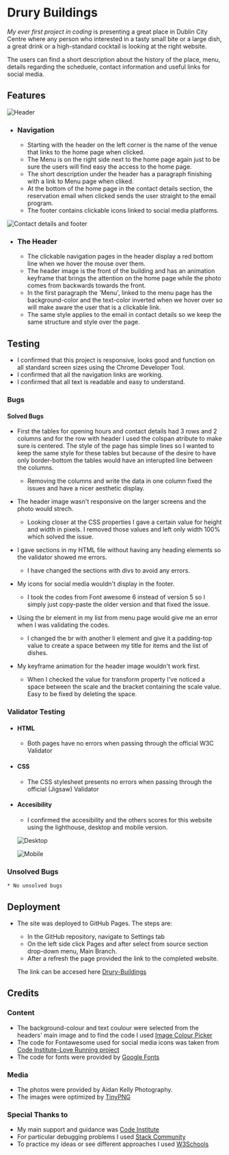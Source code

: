 # Drury Buildings #
*My ever first project in coding* is presenting a great place in Dublin City Centre where any person who interested in a tasty small bite or a large dish, a great drink or a high-standard cocktail is looking at the right website. 

The users can find a short description about the history of the place, menu, details regarding the scheduele, contact information and useful links for social media. 

## Features ##

![Header](/assets/images/devices.png)

* ### Navigation ### 

   * Starting with the header on the left corner is the name of the venue that links to the home page when clicked.
   * The Menu is on the right side next to the home page again just to be sure the users will find easy the access to the home page.
   * The short description under the header has a paragraph finishing with a link to Menu page when cliked. 
   * At the bottom of the home page in the contact details section, the reservation email when clicked sends the user straight to the email program.
   * The footer contains clickable icons linked to social media platforms.

![Contact details and footer](/assets/images/footer.png)

* ### The Header ###
  * The clickable navigation pages in the header display a red bottom line when we hover the mouse over them. 
  * The header image is the front of the building and has an animation keyframe that brings the attention on the home page while the photo comes from backwards towards the front.
  * In the first paragraph the 'Menu', linked to the menu page has the background-color and the text-color inverted when we hover over so will make aware the user that is a clickable link.
  * The same style applies to the email in contact details so we keep the same structure and style over the page. 

## Testing ##

 * I confirmed that this project is responsive, looks good and function on all standard screen sizes using the Chrome Developer Tool.
 * I confirmed that all the navigation links are working.
 * I confirmed that all text is readable and easy to understand.


### Bugs ###

 #### Solved Bugs ####
  * First the tables for opening hours and contact details had 3 rows and 2 columns and for the row with header I used the colspan atribute to make sure is centered. The style of the page has simple lines so I wanted to keep the same style for these tables but because of the desire to have only border-bottom the tables would have an interupted line between the columns.
    * Removing the columns and write the data in one column fixed the issues and have a nicer aesthetic display.

  * The header image wasn't responsive on the larger screens and the photo would strech. 
    * Looking closer at the CSS properties I gave a certain value for height and width in pixels. I removed those values and left only width 100% which solved the issue.

  * I gave sections in my HTML file without having any heading elements so the validator showed me errors.
    * I have changed the sections with divs to avoid any errors.

  * My icons for social media wouldn't display in the footer.
    * I took the codes from Font awesome 6 instead of version 5 so I simply just copy-paste the older version and that fixed the issue.

  * Using the br element in my list from menu page would give me an error when I was validating the codes.
    * I changed the br with another li element and give it a padding-top value to create a space between my title for items and the list of dishes.

  * My keyframe animation for the header image wouldn't work first.
    * When I checked the value for transform property I've noticed a space between the scale and the bracket containing the scale value. Easy to be fixed by deleting the space.

### Validator Testing ###
 
 * #### HTML ####
    * Both pages have no errors when passing through the official W3C Validator

* #### CSS ####
    * The CSS stylesheet presents no errors when passing through the official (Jigsaw) Validator

* #### Accesibility ####
    * I confirmed the accesibility and the others scores for this website using the lighthouse, desktop and mobile version.
    
    ![Desktop](/assets/images/Project1-desktop.jpg)


    ![Mobile](/assets/images/Project1-Mobile.jpg)


### Unsolved Bugs ###
    * No unsolved bugs

## Deployment ##

  * The site was deployed to GitHub Pages. The steps are:
    * In the GitHub repository, navigate to Settings tab 
    * On the left side click Pages and after select from source section drop-down menu, Main Branch.
    * After a refresh the page provided the link to the completed website. 

    The link can be accesed here [Drury-Buildings](https://dianavoicu.github.io/Drury-Buildings/index.html)

## Credits ##
### Content ###
  * The background-colour and text coulour were selected from the headers' main image and to find the code I used [Image Colour Picker](https://imagecolorpicker.com/en)
  * The code for Fontawesome used for social media icons was taken from [Code Institute-Love Running project](https://github.com/Code-Institute-Solutions/love-running-2.0-sourcecode/tree/main/02-creating-the-header/02-google-fonts) 
  * The code for fonts were provided by [Google Fonts](https://fonts.google.com/)

### Media ###
  * The photos were provided by Aidan Kelly Photography.
  * The images were optimized by [TinyPNG](https://tinypng.com/)

### Special Thanks to ###
  * My main support and guidance was [Code Institute](https://learn.codeinstitute.net/)
  * For particular debugging problems I used [Stack Community](https://stackoverflow.com/)
  * To practice my ideas or see different approaches I used [W3Schools](https://www.w3schools.com/)
  



